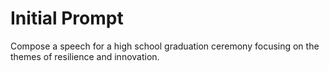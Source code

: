 # Initial Prompt

Compose a speech for a high school graduation ceremony focusing on the themes of resilience and innovation.